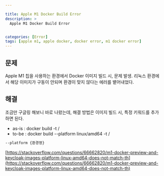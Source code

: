 ```yaml
---

title: Apple M1 Docker Build Error
description: >
  Apple M1 Docker Build Error


categories: [Error]
tags: [apple m1, apple docker, docker error, m1 docker error]
---
```




## 문제

Apple M1 칩을 사용하는 환경에서 Docker 이미지 빌드 시, 문제 발생. 리눅스 환경에서 해당 이미지가 구동이 안되며 환경이 맞지 않다는 에러를 뱉어내었다.

## 해결

조금만 구글링 해보니 바로 나왔는데, 해결 방법은 이미지 빌드 시, 특정 키워드를 추가하면 된다.

- as-is : docker build -t <username>/<imagename>
- to-be : docker build --platform linux/amd64 -t <username>/<imagename>

```bash
--platform {환경명}
```

[https://stackoverflow.com/questions/66662820/m1-docker-preview-and-keycloak-images-platform-linux-amd64-does-not-match-th](https://stackoverflow.com/questions/66662820/m1-docker-preview-and-keycloak-images-platform-linux-amd64-does-not-match-th)
